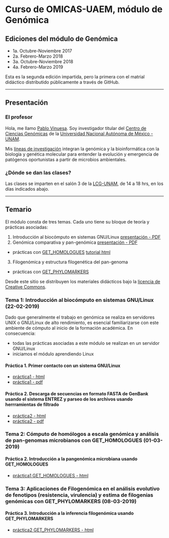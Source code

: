 # Curso de OMICAS-UAEM, m&oacute;dulo de Gen&oacute;mica

## Ediciones del m&oacute;dulo de Gen&oacute;mica

- 1a. Octubre-Noviembre 2017
- 2a. Febrero-Marzo 2018
- 3a. Octubre-Noviembre 2018
- 4a. Febrero-Marzo 2019

Esta es la segunda edición impartida, pero la primera con el matrial did&aacute;ctico 
distributido p&uacute;blicamente a trav&eacute;s de GitHub.

***
 
## Presentaci&oacute;n

### El profesor
Hola, me llamo [Pablo Vinuesa](http://www.ccg.unam.mx/~vinuesa/). Soy investigador titular del 
[Centro de Ciencias Gen&oacute;micas](http://www.ccg.unam.mx) de la 
[Universidad Nacional Aut&oacute;noma de M&eacute;xico - UNAM](http://www.unam.mx/).

Mis [l&iacute;neas de investigaci&oacute;n](http://www.ccg.unam.mx/~vinuesa/research.html) 
integran la genómica y la bioinformática con la biología y genética molecular para entender 
la evolución y emergencia de patógenos oportunistas a partir de microbios ambientales.

### ¿Dónde se dan las clases?
Las clases se imparten en el sal&oacute;n 3 de la [LCG-UNAM](http://www.lcg.unam.mx), de 14 a 18 hrs, en los d&iacute;as indicados abajo.

***

## Temario

El  m&oacute;dulo consta de tres temas. Cada uno tiene su bloque de teor&iacute;a y pr&aacute;cticas asociadas:

1. Introducci&oacute;n al bioc&oacute;mputo en sistemas GNU/Linux [presentaci&oacute;n - PDF](https://github.com/vinuesa/OMICAS_UAEM/tree/master/docs/Intro2biocomputo_sistemas_en_sistemas_UNIX-Linux.pdf)
2. Gen&oacute;mica comparativa y pan-gen&oacute;mica [presentaci&oacute;n - PDF](https://github.com/vinuesa/OMICAS_UAEM/tree/master/docs/introduccion_a_la_pangenomica_microbiana_OMICAS-UAEM_Mar18.pdf)
 + prácticas con [GET_HOMOLOGUES](https://github.com/eead-csic-compbio/get_homologues) [tutorial html](http://eead-csic-compbio.github.io/get_homologues/manual/manual.html)
3. Filogen&oacute;mica y estructura filogenética del pan-genoma
 +  prácticas con [GET_PHYLOMARKERS](https://github.com/vinuesa/get_phylomarkers)

Desde este sitio se distribuyen los materiales did&aacute;cticos bajo la [licencia de
Creative Commons](https://creativecommons.org/).

### Tema 1: Introducci&oacute;n al bioc&oacute;mputo en sistemas GNU/Linux (22-02-2019)

Dado que generalmente el trabajo en genómica se realiza en servidores UNIX o GNU/Linux de alto rendimiento, 
es esencial familiarizarse con este ambiente de c&oacute;mputo al inicio de la formaci&oacute;n acad&eacute;mica. 
En consecuencia:

- todas las prácticas asociadas a este módulo se realizan en un servidor GNU/Linux
- iniciamos el módulo aprendiendo Linux

#### Pr&aacute;ctica 1. Primer contacto con un sistema GNU/Linux
- [pr&aacute;ctica1 - html](https://vinuesa.github.io/OMICAS_UAEM/intro2linux/)
- [pr&aacute;ctica1 - pdf](https://github.com/vinuesa/OMICAS_UAEM/tree/master/docs/intro2linux/working_with_linux_commands.pdf)

#### Pr&aacute;ctica 2. Descarga de secuencias en formato FASTA de GenBank usando el sistema ENTREZ y parseo de los archivos usando herrramientas de filtrado
- [pr&aacute;ctica2 - html](https://vinuesa.github.io/OMICAS_UAEM/practica2_parseo_fastas/)
- [pr&aacute;ctica2 - pdf](https://github.com/vinuesa/OMICAS_UAEM/tree/master/docs/practica2_parseo_fastas/ejercicio_parseo_fastas_ENTREZ.pdf)


### Tema 2:  Cómputo de homólogos a escala genómica y análisis de pan-genomas microbianos con GET_HOMOLOGUES (01-03-2019)

#### Pr&aacute;ctica 2. Introducci&oacute;n a la pangenómica microbiana usando GET_HOMOLOGUES
- [pr&aacute;ctica1 GET_HOMOLOGUES - html](https://vinuesa.github.io/get_phylomarkers/)

### Tema 3: Aplicaciones de Filogenómica en el análisis evolutivo de fenotipos (resistencia, virulencia) y estima de filogenias genómicas con GET_PHYLOMARKERS (08-03-2019)

#### Pr&aacute;ctica 3. Introducci&oacute;n a la inferencia filogen&oacute;mica usando GET_PHYLOMARKERS
- [pr&aacute;ctica2 GET_PHYLOMARKERS - html](https://vinuesa.github.io/get_phylomarkers/)
